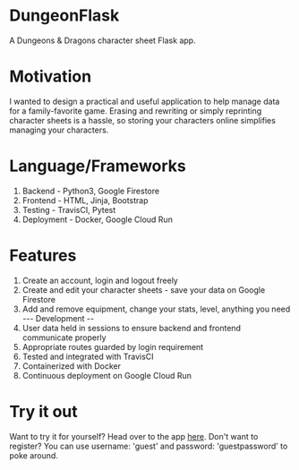 # DungeonFlask
A Dungeons &amp; Dragons character sheet Flask app.

# Motivation
I wanted to design a practical and useful application to help manage data for a family-favorite game. 
Erasing and rewriting or simply reprinting character sheets is a hassle, so storing your characters online
simplifies managing your characters.

# Language/Frameworks
1) Backend - Python3, Google Firestore
2) Frontend - HTML, Jinja, Bootstrap
3) Testing - TravisCI, Pytest
4) Deployment - Docker, Google Cloud Run

# Features
1) Create an account, login and logout freely
2) Create and edit your character sheets - save your data on Google Firestore
3) Add and remove equipment, change your stats, level, anything you need
--- Development --  
4) User data held in sessions to ensure backend and frontend communicate properly
5) Appropriate routes guarded by login requirement
6) Tested and integrated with TravisCI
7) Containerized with Docker
8) Continuous deployment on Google Cloud Run

# Try it out
Want to try it for yourself? Head over to the app [here](https://dungeon-flask-nvxsto2xda-uc.a.run.app).
Don't want to register? You can use username: 'guest' and password: 'guestpassword' to poke around.
